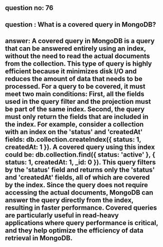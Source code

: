 
      
## question no: 76

## question : What is a covered query in MongoDB?

## answer: A covered query in MongoDB is a query that can be answered entirely using an index, without the need to read the actual documents from the collection. This type of query is highly efficient because it minimizes disk I/O and reduces the amount of data that needs to be processed. For a query to be covered, it must meet two main conditions: First, all the fields used in the query filter and the projection must be part of the same index. Second, the query must only return the fields that are included in the index. For example, consider a collection with an index on the 'status' and 'createdAt' fields: db.collection.createIndex({ status: 1, createdAt: 1 }). A covered query using this index could be: db.collection.find({ status: 'active' }, { status: 1, createdAt: 1, _id: 0 }). This query filters by the 'status' field and returns only the 'status' and 'createdAt' fields, all of which are covered by the index. Since the query does not require accessing the actual documents, MongoDB can answer the query directly from the index, resulting in faster performance. Covered queries are particularly useful in read-heavy applications where query performance is critical, and they help optimize the efficiency of data retrieval in MongoDB.
      